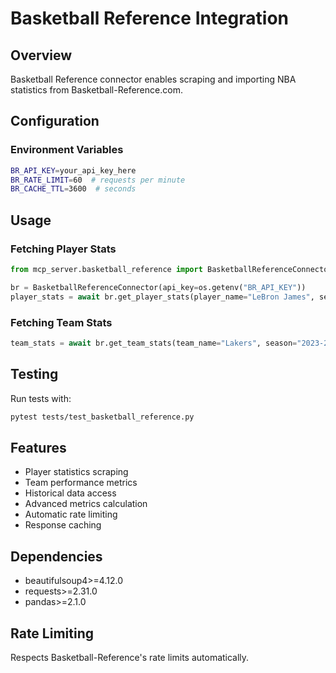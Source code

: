 # Basketball Reference Integration

## Overview
Basketball Reference connector enables scraping and importing NBA statistics from Basketball-Reference.com.

## Configuration

### Environment Variables
```bash
BR_API_KEY=your_api_key_here
BR_RATE_LIMIT=60  # requests per minute
BR_CACHE_TTL=3600  # seconds
```

## Usage

### Fetching Player Stats
```python
from mcp_server.basketball_reference import BasketballReferenceConnector

br = BasketballReferenceConnector(api_key=os.getenv("BR_API_KEY"))
player_stats = await br.get_player_stats(player_name="LeBron James", season="2023-24")
```

### Fetching Team Stats
```python
team_stats = await br.get_team_stats(team_name="Lakers", season="2023-24")
```

## Testing
Run tests with:
```bash
pytest tests/test_basketball_reference.py
```

## Features
- Player statistics scraping
- Team performance metrics
- Historical data access
- Advanced metrics calculation
- Automatic rate limiting
- Response caching

## Dependencies
- beautifulsoup4>=4.12.0
- requests>=2.31.0
- pandas>=2.1.0

## Rate Limiting
Respects Basketball-Reference's rate limits automatically.


